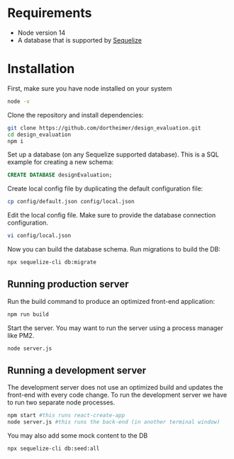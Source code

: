 

# Requirements

* Node version 14
* A database that is supported by [Sequelize](https://sequelize.org/master/index.html) 

# Installation

First, make sure you have node installed on your system
```bash
node -v
````

Clone the repository and install dependencies:
```bash
git clone https://github.com/dortheimer/design_evaluation.git
cd design_evaluation
npm i
```



Set up a database (on any Sequelize supported database). This is a SQL example for creating a new schema:

```sql
CREATE DATABASE designEvaluation;
```

Create local config file by duplicating the default configuration file:

```bash
cp config/default.json config/local.json
```

Edit the local config file. Make sure to provide the database connection configuration. 

```bash
vi config/local.json
```

Now you can build the database schema. Run migrations to build the DB:
```bash
npx sequelize-cli db:migrate
```
## Running production server

Run the build command to produce an optimized front-end application:

```bash
npm run build
```

Start the server. You may want to run the server using a process manager like PM2.
```bash
node server.js
```

## Running a development server

The development server does not use an optimized build and updates the front-end with every code change. To run the development server we have to run two separate node processes.

```bash
npm start #this runs react-create-app
node server.js #this runs the back-end (in another terminal window)
```

You may also add some mock content to the DB
```bash
npx sequelize-cli db:seed:all

```
